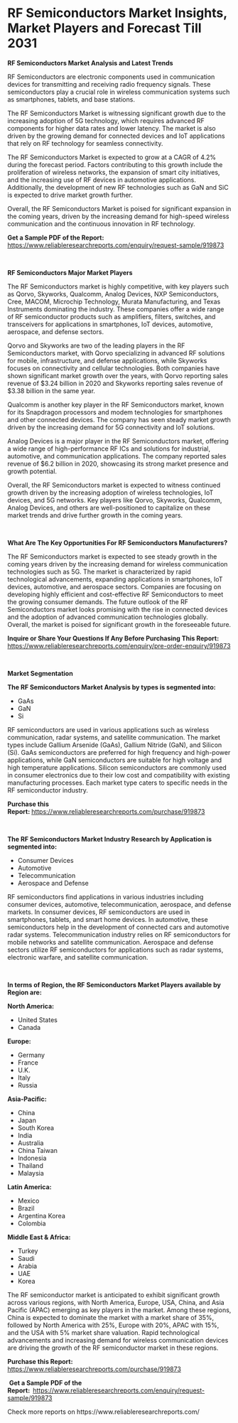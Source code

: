 <p><h1>RF Semiconductors Market Insights, Market Players and Forecast Till 2031</h1></p><p><strong>RF Semiconductors Market Analysis and Latest Trends</strong></p>
<p><p>RF Semiconductors are electronic components used in communication devices for transmitting and receiving radio frequency signals. These semiconductors play a crucial role in wireless communication systems such as smartphones, tablets, and base stations.</p><p>The RF Semiconductors Market is witnessing significant growth due to the increasing adoption of 5G technology, which requires advanced RF components for higher data rates and lower latency. The market is also driven by the growing demand for connected devices and IoT applications that rely on RF technology for seamless connectivity.</p><p>The RF Semiconductors Market is expected to grow at a CAGR of 4.2% during the forecast period. Factors contributing to this growth include the proliferation of wireless networks, the expansion of smart city initiatives, and the increasing use of RF devices in automotive applications. Additionally, the development of new RF technologies such as GaN and SiC is expected to drive market growth further.</p><p>Overall, the RF Semiconductors Market is poised for significant expansion in the coming years, driven by the increasing demand for high-speed wireless communication and the continuous innovation in RF technology.</p></p>
<p><strong>Get a Sample PDF of the Report:&nbsp;</strong> <a href="https://www.reliableresearchreports.com/enquiry/request-sample/919873">https://www.reliableresearchreports.com/enquiry/request-sample/919873</a></p>
<p>&nbsp;</p>
<p><strong>RF Semiconductors Major Market Players</strong></p>
<p><p>The RF Semiconductors market is highly competitive, with key players such as Qorvo, Skyworks, Qualcomm, Analog Devices, NXP Semiconductors, Cree, MACOM, Microchip Technology, Murata Manufacturing, and Texas Instruments dominating the industry. These companies offer a wide range of RF semiconductor products such as amplifiers, filters, switches, and transceivers for applications in smartphones, IoT devices, automotive, aerospace, and defense sectors.</p><p>Qorvo and Skyworks are two of the leading players in the RF Semiconductors market, with Qorvo specializing in advanced RF solutions for mobile, infrastructure, and defense applications, while Skyworks focuses on connectivity and cellular technologies. Both companies have shown significant market growth over the years, with Qorvo reporting sales revenue of $3.24 billion in 2020 and Skyworks reporting sales revenue of $3.38 billion in the same year.</p><p>Qualcomm is another key player in the RF Semiconductors market, known for its Snapdragon processors and modem technologies for smartphones and other connected devices. The company has seen steady market growth driven by the increasing demand for 5G connectivity and IoT solutions.</p><p>Analog Devices is a major player in the RF Semiconductors market, offering a wide range of high-performance RF ICs and solutions for industrial, automotive, and communication applications. The company reported sales revenue of $6.2 billion in 2020, showcasing its strong market presence and growth potential.</p><p>Overall, the RF Semiconductors market is expected to witness continued growth driven by the increasing adoption of wireless technologies, IoT devices, and 5G networks. Key players like Qorvo, Skyworks, Qualcomm, Analog Devices, and others are well-positioned to capitalize on these market trends and drive further growth in the coming years.</p></p>
<p>&nbsp;</p>
<p><strong>What Are The Key Opportunities For RF Semiconductors Manufacturers?</strong></p>
<p><p>The RF Semiconductors market is expected to see steady growth in the coming years driven by the increasing demand for wireless communication technologies such as 5G. The market is characterized by rapid technological advancements, expanding applications in smartphones, IoT devices, automotive, and aerospace sectors. Companies are focusing on developing highly efficient and cost-effective RF Semiconductors to meet the growing consumer demands. The future outlook of the RF Semiconductors market looks promising with the rise in connected devices and the adoption of advanced communication technologies globally. Overall, the market is poised for significant growth in the foreseeable future.</p></p>
<p><strong>Inquire or Share Your Questions If Any Before Purchasing This Report:</strong> <a href="https://www.reliableresearchreports.com/enquiry/pre-order-enquiry/919873">https://www.reliableresearchreports.com/enquiry/pre-order-enquiry/919873</a></p>
<p>&nbsp;</p>
<p><strong>Market Segmentation</strong></p>
<p><strong>The RF Semiconductors Market Analysis by types is segmented into:</strong></p>
<p><ul><li>GaAs</li><li>GaN</li><li>Si</li></ul></p>
<p><p>RF semiconductors are used in various applications such as wireless communication, radar systems, and satellite communication. The market types include Gallium Arsenide (GaAs), Gallium Nitride (GaN), and Silicon (Si). GaAs semiconductors are preferred for high frequency and high-power applications, while GaN semiconductors are suitable for high voltage and high temperature applications. Silicon semiconductors are commonly used in consumer electronics due to their low cost and compatibility with existing manufacturing processes. Each market type caters to specific needs in the RF semiconductor industry.</p></p>
<p><strong>Purchase this Report:&nbsp;</strong><a href="https://www.reliableresearchreports.com/purchase/919873">https://www.reliableresearchreports.com/purchase/919873</a></p>
<p>&nbsp;</p>
<p><strong>The RF Semiconductors Market Industry Research by Application is segmented into:</strong></p>
<p><ul><li>Consumer Devices</li><li>Automotive</li><li>Telecommunication</li><li>Aerospace and Defense</li></ul></p>
<p><p>RF semiconductors find applications in various industries including consumer devices, automotive, telecommunication, aerospace, and defense markets. In consumer devices, RF semiconductors are used in smartphones, tablets, and smart home devices. In automotive, these semiconductors help in the development of connected cars and automotive radar systems. Telecommunication industry relies on RF semiconductors for mobile networks and satellite communication. Aerospace and defense sectors utilize RF semiconductors for applications such as radar systems, electronic warfare, and satellite communication.</p></p>
<p>&nbsp;</p>
<p><strong>In terms of Region, the RF Semiconductors Market Players available by Region are:</strong></p>
<p>
    <p> <strong> North America: </strong>
        <ul>
            <li>United States</li>
            <li>Canada</li>
        </ul>
        </p> 
    <p> <strong> Europe: </strong>
        <ul>
            <li>Germany</li>
            <li>France</li>
            <li>U.K.</li>
            <li>Italy</li>
            <li>Russia</li>
        </ul>
        </p> 
    <p> <strong> Asia-Pacific: </strong>
        <ul>
            <li>China</li>
            <li>Japan</li>
            <li>South Korea</li>
            <li>India</li>
            <li>Australia</li>
            <li>China Taiwan</li>
            <li>Indonesia</li>
            <li>Thailand</li>
            <li>Malaysia</li>
        </ul>
        </p> 
    <p> <strong> Latin America: </strong>
        <ul>
            <li>Mexico</li>
            <li>Brazil</li>
            <li>Argentina Korea</li>
            <li>Colombia</li>
        </ul>
        </p> 
    <p> <strong> Middle East & Africa: </strong>
        <ul>
            <li>Turkey</li>
            <li>Saudi</li>
            <li>Arabia</li>
            <li>UAE</li>
            <li>Korea</li>
        </ul>
    </p>
    </p>
<p><p>The RF semiconductor market is anticipated to exhibit significant growth across various regions, with North America, Europe, USA, China, and Asia Pacific (APAC) emerging as key players in the market. Among these regions, China is expected to dominate the market with a market share of 35%, followed by North America with 25%, Europe with 20%, APAC with 15%, and the USA with 5% market share valuation. Rapid technological advancements and increasing demand for wireless communication devices are driving the growth of the RF semiconductor market in these regions.</p></p>
<p><strong>Purchase this Report: </strong><a href="https://www.reliableresearchreports.com/purchase/919873">https://www.reliableresearchreports.com/purchase/919873</a></p>
<p>&nbsp;<strong>Get a Sample PDF of the Report:&nbsp;&nbsp;</strong><a href="https://www.reliableresearchreports.com/enquiry/request-sample/919873">https://www.reliableresearchreports.com/enquiry/request-sample/919873</a></p>
<p><strong></strong></p>
<p>Check more reports on https://www.reliableresearchreports.com/</p>